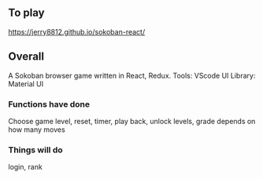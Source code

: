 ## To play
https://jerry8812.github.io/sokoban-react/

## Overall
A Sokoban browser game written in React, Redux.
Tools: VScode
UI Library: Material UI
### Functions have done
Choose game level, reset, timer, play back, unlock levels, grade depends on how many moves
### Things will do
login, rank
